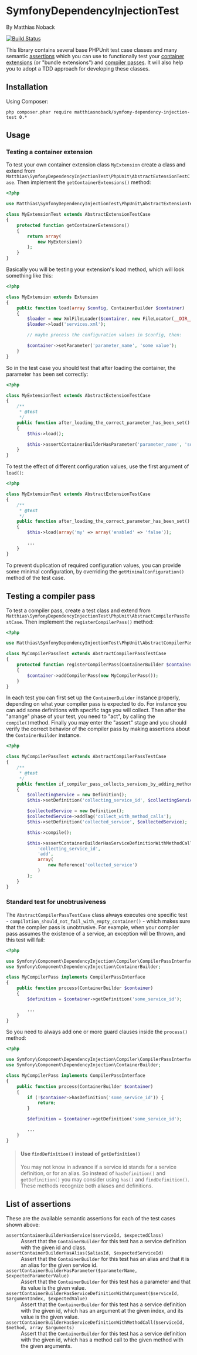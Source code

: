 # SymfonyDependencyInjectionTest

By Matthias Noback

[![Build Status](https://secure.travis-ci.org/matthiasnoback/SymfonyDependencyInjectionTest.png)](http://travis-ci.org/matthiasnoback/SymfonyDependencyInjectionTest)

This library contains several base PHPUnit test case classes and many semantic [assertions](#list-of-assertions) which
you can use to functionally test your [container extensions](#testing-a-container-extension) (or "bundle extensions")
and [compiler passes](#testing-a-compiler-pass). It will also help you to adopt a TDD approach for developing these
classes.

## Installation

Using Composer:

    php composer.phar require matthiasnoback/symfony-dependency-injection-test 0.*

## Usage

### Testing a container extension

To test your own container extension class ``MyExtension`` create a class and extend from
``Matthias\SymfonyDependencyInjectionTest\PhpUnit\AbstractExtensionTestCase``. Then implement the
``getContainerExtensions()`` method:

```php
<?php

use Matthias\SymfonyDependencyInjectionTest\PhpUnit\AbstractExtensionTestCase;

class MyExtensionTest extends AbstractExtensionTestCase
{
    protected function getContainerExtensions()
    {
        return array(
            new MyExtension()
        );
    }
}
```

Basically you will be testing your extension's load method, which will look something like this:

```php
<?php

class MyExtension extends Extension
{
    public function load(array $config, ContainerBuilder $container)
    {
        $loader = new XmlFileLoader($container, new FileLocator(__DIR__));
        $loader->load('services.xml');

        // maybe process the configuration values in $config, then:

        $container->setParameter('parameter_name', 'some value');
    }
}
```

So in the test case you should test that after loading the container, the parameter has been set correctly:

```php
<?php

class MyExtensionTest extends AbstractExtensionTestCase
{
    /**
     * @test
     */
    public function after_loading_the_correct_parameter_has_been_set()
    {
        $this->load();

        $this->assertContainerBuilderHasParameter('parameter_name', 'some value');
    }
}
```

To test the effect of different configuration values, use the first argument of ``load()``:

```php
<?php

class MyExtensionTest extends AbstractExtensionTestCase
{
    /**
     * @test
     */
    public function after_loading_the_correct_parameter_has_been_set()
    {
        $this->load(array('my' => array('enabled' => 'false'));

        ...
    }
}
```

To prevent duplication of required configuration values, you can provide some minimal configuration, by overriding
the ``getMinimalConfiguration()`` method of the test case.

## Testing a compiler pass

To test a compiler pass, create a test class and extend from
``Matthias\SymfonyDependencyInjectionTest\PhpUnit\AbstractCompilerPassTestCase``. Then implement the ``registerCompilerPass()`` method:

```php
<?php

use Matthias\SymfonyDependencyInjectionTest\PhpUnit\AbstractCompilerPassTestCase;

class MyCompilerPassTest extends AbstractCompilerPassTestCase
{
    protected function registerCompilerPass(ContainerBuilder $container)
    {
        $container->addCompilerPass(new MyCompilerPass());
    }
}
```

In each test you can first set up the ``ContainerBuilder`` instance properly, depending on what your compiler pass is
expected to do. For instance you can add some definitions with specific tags you will collect. Then after the "arrange"
phase of your test, you need to "act", by calling the ``compile()``method. Finally you may enter the "assert" stage and
you should verify the correct behavior of the compiler pass by making assertions about the ``ContainerBuilder``
instance.

```php
<?php

class MyCompilerPassTest extends AbstractCompilerPassTestCase
{
    /**
     * @test
     */
    public function if_compiler_pass_collects_services_by_adding_method_calls_these_will_exist()
    {
        $collectingService = new Definition();
        $this->setDefinition('collecting_service_id', $collectingService);

        $collectedService = new Definition();
        $collectedService->addTag('collect_with_method_calls');
        $this->setDefinition('collected_service', $collectedService);

        $this->compile();

        $this->assertContainerBuilderHasServiceDefinitionWithMethodCall(
            'collecting_service_id',
            'add',
            array(
                new Reference('collected_service')
            )
        );
    }
}
```

### Standard test for unobtrusiveness

The ``AbstractCompilerPassTestCase`` class always executes one specific test -
``compilation_should_not_fail_with_empty_container()`` - which makes sure that the compiler pass is unobtrusive. For
example, when your compiler pass assumes the existence of a service, an exception will be thrown, and this test will
fail:

```php
<?php

use Symfony\Component\DependencyInjection\Compiler\CompilerPassInterface;
use Symfony\Component\DependencyInjection\ContainerBuilder;

class MyCompilerPass implements CompilerPassInterface
{
    public function process(ContainerBuilder $container)
    {
        $definition = $container->getDefinition('some_service_id');

        ...
    }
}
```

So you need to always add one or more guard clauses inside the ``process()`` method:

```php
<?php

use Symfony\Component\DependencyInjection\Compiler\CompilerPassInterface;
use Symfony\Component\DependencyInjection\ContainerBuilder;

class MyCompilerPass implements CompilerPassInterface
{
    public function process(ContainerBuilder $container)
    {
        if (!$container->hasDefinition('some_service_id')) {
            return;
        }

        $definition = $container->getDefinition('some_service_id');

        ...
    }
}
```

> #### Use ``findDefinition()`` instead of ``getDefinition()``
>
> You may not know in advance if a service id stands for a service definition, or for an alias. So instead of
> ``hasDefinition()`` and ``getDefinition()`` you may consider using ``has()`` and ``findDefinition()``. These methods
> recognize both aliases and definitions.

## List of assertions

These are the available semantic assertions for each of the test cases shown above:

<dl>
<dt><code>assertContainerBuilderHasService($serviceId, $expectedClass)</code></dt>
<dd>Assert that the <code>ContainerBuilder</code> for this test has a service definition with the given id and class.</dd>
<dt><code>assertContainerBuilderHasAlias($aliasId, $expectedServiceId)</code></dt>
<dd>Assert that the <code>ContainerBuilder</code> for this test has an alias and that it is an alias for the given service id.</dd>
<dt><code>assertContainerBuilderHasParameter($parameterName, $expectedParameterValue)</code></dt>
<dd>Assert that the <code>ContainerBuilder</code> for this test has a parameter and that its value is the given value.</dd>
<dt><code>assertContainerBuilderHasServiceDefinitionWithArgument($serviceId, $argumentIndex, $expectedValue)</code></dt>
<dd>Assert that the <code>ContainerBuilder</code> for this test has a service definition with the given id, which has an argument at
the given index, and its value is the given value.</dd>
<dt><code>assertContainerBuilderHasServiceDefinitionWithMethodCall($serviceId, $method, array $arguments)</code></dt>
<dd>Assert that the <code>ContainerBuilder</code> for this test has a service definition with the given id, which has a method call to
the given method with the given arguments.</dd>
</dl>
